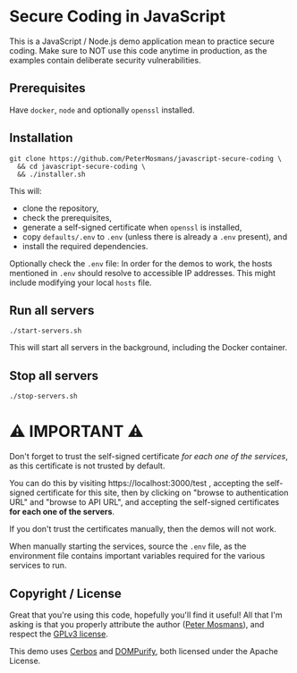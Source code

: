 # Secure Coding in JavaScript

This is a JavaScript / Node.js demo application mean to practice secure coding.
Make sure to NOT use this code anytime in production, as the examples contain
deliberate security vulnerabilities.

## Prerequisites

Have `docker`, `node` and optionally `openssl` installed.

## Installation

```console
git clone https://github.com/PeterMosmans/javascript-secure-coding \
  && cd javascript-secure-coding \
  && ./installer.sh
```

This will:

- clone the repository,
- check the prerequisites,
- generate a self-signed certificate when `openssl` is installed,
- copy `defaults/.env` to `.env` (unless there is already a `.env` present), and
- install the required dependencies.

Optionally check the `.env` file: In order for the demos to work, the hosts
mentioned in `.env` should resolve to accessible IP addresses. This might
include modifying your local `hosts` file.

## Run all servers

```console
./start-servers.sh
```

This will start all servers in the background, including the Docker container.

## Stop all servers

```console
./stop-servers.sh
```

# ⚠ IMPORTANT ⚠

Don't forget to trust the self-signed certificate _for each one of the
services_, as this certificate is not trusted by default.

You can do this by visiting https://localhost:3000/test , accepting the
self-signed certificate for this site, then by clicking on "browse to
authentication URL" and "browse to API URL", and accepting the self-signed
certificates **for each one of the servers**.

If you don't trust the certificates manually, then the demos will not work.

When manually starting the services, source the `.env` file, as the environment
file contains important variables required for the various services to run.

## Copyright / License

Great that you're using this code, hopefully you'll find it useful! All that I'm
asking is that you properly attribute the author
([Peter Mosmans](https://github.com/PeterMosmans)), and respect the
[GPLv3 license](LICENSE).

This demo uses [Cerbos](https://github.com/cerbos/cerbos) and
[DOMPurify](https://github.com/cure53/DOMPurify), both licensed under the Apache
License.
